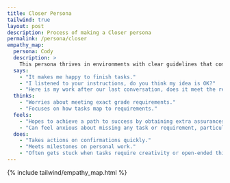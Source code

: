 ```yaml
---
title: Closer Persona
tailwind: true
layout: post
description: Process of making a Closer persona
permalink: /persona/closer
empathy_map:
  persona: Cody 
  description: >
    This persona thrives in environments with clear guidelines that complement their perfectionist tendencies. Excels at acting quickly on well-defined plans and finishing technical tasks, but sometimes becomes anxious when faced with uncertainty or creative ambiguity.
  says:
    - "It makes me happy to finish tasks."
    - "I listened to your instructions, do you think my idea is OK?"
    - "Here is my work after our last conversation, does it meet the requirements?"
  thinks:
    - "Worries about meeting exact grade requirements."
    - "Focuses on how tasks map to requirements."
  feels:
    - "Hopes to achieve a path to success by obtaining extra assurances."
    - "Can feel anxious about missing any task or requirement, particularly when unsure of finishing requirement."
  does:
    - "Takes actions on confirmations quickly."
    - "Meets milestones on personal work."
    - "Often gets stuck when tasks require creativity or open-ended thinking, preferring structured assignments."
---
```


{% include tailwind/empathy_map.html %}